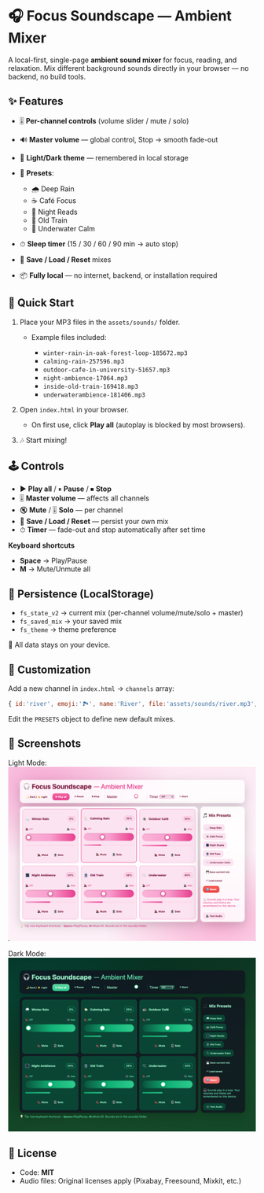 # 🎧 Focus Soundscape — Ambient Mixer

A local-first, single-page **ambient sound mixer** for focus, reading, and relaxation.
Mix different background sounds directly in your browser — no backend, no build tools.


## ✨ Features

* 🎚 **Per-channel controls** (volume slider / mute / solo)
* 🔊 **Master volume** — global control, Stop → smooth fade-out
* 🌙 **Light/Dark theme** — remembered in local storage
* 🧩 **Presets**:

  * 🌧 Deep Rain
  * ☕ Café Focus
  * 🌌 Night Reads
  * 🚆 Old Train
  * 🫧 Underwater Calm
* ⏱ **Sleep timer** (15 / 30 / 60 / 90 min → auto stop)
* 💾 **Save / Load / Reset** mixes
* 📦 **Fully local** — no internet, backend, or installation required


## 🚀 Quick Start

1. Place your MP3 files in the `assets/sounds/` folder.

   * Example files included:

     * `winter-rain-in-oak-forest-loop-185672.mp3`
     * `calming-rain-257596.mp3`
     * `outdoor-cafe-in-university-51657.mp3`
     * `night-ambience-17064.mp3`
     * `inside-old-train-169418.mp3`
     * `underwaterambience-181406.mp3`
2. Open `index.html` in your browser.

   * On first use, click **Play all** (autoplay is blocked by most browsers).
3. 🎶 Start mixing!


## 🕹️ Controls

* ▶️ **Play all** / ⏸ **Pause** / ⏹ **Stop**
* 🎚 **Master volume** — affects all channels
* 🔇 **Mute** / 🎚 **Solo** — per channel
* 💾 **Save / Load / Reset** — persist your own mix
* ⏱ **Timer** — fade-out and stop automatically after set time

**Keyboard shortcuts**

* **Space** → Play/Pause
* **M** → Mute/Unmute all


## 🧠 Persistence (LocalStorage)

* `fs_state_v2` → current mix (per-channel volume/mute/solo + master)
* `fs_saved_mix` → your saved mix
* `fs_theme` → theme preference

📌 All data stays on your device.


## 🔧 Customization

Add a new channel in `index.html` → `channels` array:

```js
{ id:'river', emoji:'🏞️', name:'River', file:'assets/sounds/river.mp3', vol:0.5 }
```

Edit the `PRESETS` object to define new default mixes.


## 📸 Screenshots

Light Mode:
![Light Mode](assets/screenshots/Screenshot1.png)

Dark Mode:
![Dark Mode](assets/screenshots/Screenshot2.png)


## 📄 License

* Code: **MIT**
* Audio files: Original licenses apply (Pixabay, Freesound, Mixkit, etc.)

